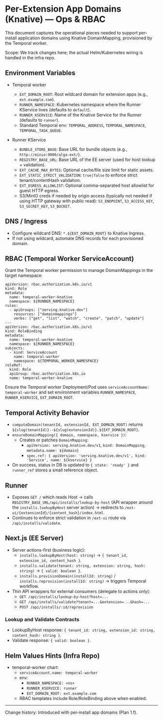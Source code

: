 # Per-Extension App Domains (Knative) — Ops & RBAC

This document captures the operational pieces needed to support per-install application domains using Knative DomainMapping, provisioned by the Temporal worker.

Scope: We track changes here; the actual Helm/Kubernetes wiring is handled in the infra repo.

## Environment Variables

- Temporal worker
  - `EXT_DOMAIN_ROOT`: Root wildcard domain for extension apps (e.g., `ext.example.com`).
  - `RUNNER_NAMESPACE`: Kubernetes namespace where the Runner KService lives (defaults to `default`).
  - `RUNNER_KSERVICE`: Name of the Knative Service for the Runner (defaults to `runner`).
  - Standard Temporal env: `TEMPORAL_ADDRESS`, `TEMPORAL_NAMESPACE`, `TEMPORAL_TASK_QUEUE`.

- Runner KService
  - `BUNDLE_STORE_BASE`: Base URL for bundle objects (e.g., `http://minio:9000/alga-ext/`).
  - `REGISTRY_BASE_URL`: Base URL of the EE server (used for host lookup + validation).
  - `EXT_CACHE_MAX_BYTES`: Optional cache/file size limit for static assets.
  - `EXT_STATIC_STRICT_VALIDATION`: `true|false` to enforce strict tenant/contentHash validation.
  - `EXT_EGRESS_ALLOWLIST`: Optional comma-separated host allowlist for guest HTTP egress.
  - S3/MinIO creds if needed by origin access (typically not needed if using HTTP gateway with public read): `S3_ENDPOINT`, `S3_ACCESS_KEY`, `S3_SECRET_KEY`, `S3_BUCKET`.

## DNS / Ingress

- Configure wildcard DNS: `*.${EXT_DOMAIN_ROOT}` to Knative Ingress.
- If not using wildcard, automate DNS records for each provisioned domain.

## RBAC (Temporal Worker ServiceAccount)

Grant the Temporal worker permission to manage DomainMappings in the target namespace:

```
apiVersion: rbac.authorization.k8s.io/v1
kind: Role
metadata:
  name: temporal-worker-knative
  namespace: ${RUNNER_NAMESPACE}
rules:
  - apiGroups: ["serving.knative.dev"]
    resources: ["domainmappings"]
    verbs: ["get", "list", "watch", "create", "patch", "update"]
---
apiVersion: rbac.authorization.k8s.io/v1
kind: RoleBinding
metadata:
  name: temporal-worker-knative
  namespace: ${RUNNER_NAMESPACE}
subjects:
  - kind: ServiceAccount
    name: temporal-worker
    namespace: ${TEMPORAL_WORKER_NAMESPACE}
roleRef:
  kind: Role
  apiGroup: rbac.authorization.k8s.io
  name: temporal-worker-knative
```

Ensure the Temporal worker Deployment/Pod uses `serviceAccountName: temporal-worker` and set environment variables `RUNNER_NAMESPACE`, `RUNNER_KSERVICE`, `EXT_DOMAIN_ROOT`.

## Temporal Activity Behavior

- `computeDomain(tenantId, extensionId, EXT_DOMAIN_ROOT)` returns `${slug(tenantId)}--${slug(extensionId)}.${EXT_DOMAIN_ROOT}`.
- `ensureDomainMapping({ domain, namespace, kservice })`:
  - Creates or patches `DomainMapping`:
    - `apiVersion: serving.knative.dev/v1`, `kind: DomainMapping`, `metadata.name: ${domain}`
    - `spec.ref: { apiVersion: 'serving.knative.dev/v1', kind: 'Service', name: ${kservice} }`
- On success, status in DB is updated to `{ state: 'ready' }` and `runner_ref` stores a small reference object.

## Runner

- Exposes `GET /` which reads Host → calls `REGISTRY_BASE_URL/api/installs/lookup-by-host` (API wrapper around the `installs.lookupByHost` server action) → redirects to `/ext-ui/{extensionId}/{content_hash}/index.html`.
- Continues to enforce strict validation in `/ext-ui` route via `/api/installs/validate`.

## Next.js (EE Server)

- Server actions-first (business logic):
  - `installs.lookupByHost(host: string)` → `{ tenant_id, extension_id, content_hash }`.
  - `installs.validate(tenant: string, extension: string, hash: string)` → `{ valid: boolean }`.
  - `installs.provisionDomain(installId: string)` / `installs.reprovision(installId: string)` → triggers Temporal workflow.
- Thin API wrappers for external consumers (delegate to actions only):
  - `GET /api/installs/lookup-by-host?host=...`
  - `GET /api/installs/validate?tenant=...&extension=...&hash=...`
  - `POST /api/installs/:id/reprovision`

### Lookup and Validate Contracts

- LookupByHost response: `{ tenant_id: string, extension_id: string, content_hash: string }`.
- Validate response: `{ valid: boolean }`.

## Helm Values Hints (Infra Repo)

- temporal-worker chart:
  - `serviceAccount.name: temporal-worker`
  - env:
    - `RUNNER_NAMESPACE: <ns>`
    - `RUNNER_KSERVICE: runner`
    - `EXT_DOMAIN_ROOT: ext.example.com`
  - RBAC templates include Role/RoleBinding above when enabled.

---
Change history: Introduced with per-install app domains (Plan 1.f).
